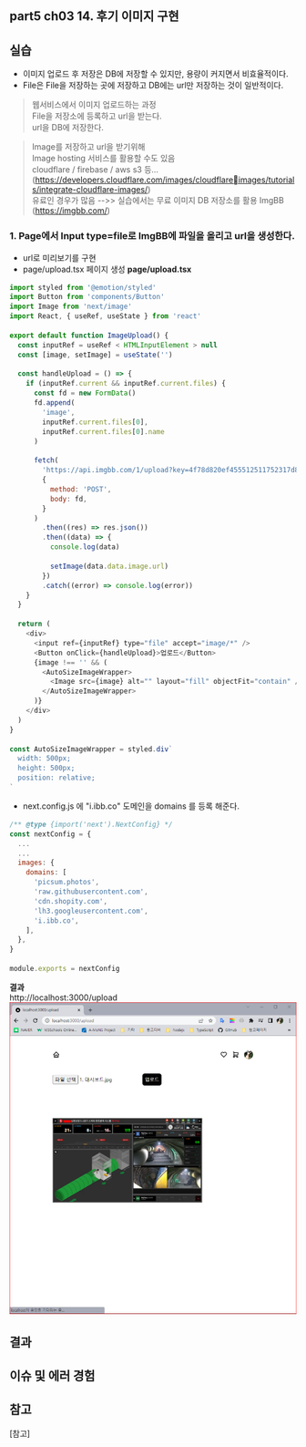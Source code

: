 ## part5 ch03 14. 후기 이미지 구현

## 실습

- 이미지 업로드 후 저장은 DB에 저장할 수 있지만, 용량이 커지면서 비효율적이다.
- File은 File을 저장하는 곳에 저장하고 DB에는 url만 저장하는 것이 일반적이다.

> 웹서비스에서 이미지 업로드하는 과정  
> File을 저장소에 등록하고 url을 받는다.  
> url을 DB에 저장한다.

> Image를 저장하고 url을 받기위해  
> Image hosting 서비스를 활용할 수도 있음  
> cloudflare / firebase / aws s3 등…  
> (https://developers.cloudflare.com/images/cloudflareimages/tutorials/integrate-cloudflare-images/)  
> 유료인 경우가 많음
> -->> 실습에서는 무료 이미지 DB 저장소를 활용
> ImgBB
> (https://imgbb.com/)

### 1. Page에서 Input type=file로 ImgBB에 파일을 올리고 url을 생성한다.

- url로 미리보기를 구현
- page/upload.tsx 페이지 생성
  **page/upload.tsx**

```javascript
import styled from '@emotion/styled'
import Button from 'components/Button'
import Image from 'next/image'
import React, { useRef, useState } from 'react'

export default function ImageUpload() {
  const inputRef = useRef < HTMLInputElement > null
  const [image, setImage] = useState('')

  const handleUpload = () => {
    if (inputRef.current && inputRef.current.files) {
      const fd = new FormData()
      fd.append(
        'image',
        inputRef.current.files[0],
        inputRef.current.files[0].name
      )

      fetch(
        'https://api.imgbb.com/1/upload?key=4f78d820ef455512511752317d835b5f&expiration=15552000', // ImgBB 활용
        {
          method: 'POST',
          body: fd,
        }
      )
        .then((res) => res.json())
        .then((data) => {
          console.log(data)

          setImage(data.data.image.url)
        })
        .catch((error) => console.log(error))
    }
  }

  return (
    <div>
      <input ref={inputRef} type="file" accept="image/*" />
      <Button onClick={handleUpload}>업로드</Button>
      {image !== '' && (
        <AutoSizeImageWrapper>
          <Image src={image} alt="" layout="fill" objectFit="contain" />
        </AutoSizeImageWrapper>
      )}
    </div>
  )
}

const AutoSizeImageWrapper = styled.div`
  width: 500px;
  height: 500px;
  position: relative;
`
```

- next.config.js 에 "i.ibb.co" 도메인을 domains 를 등록 해준다.

```javascript
/** @type {import('next').NextConfig} */
const nextConfig = {
  ...
  ...
  images: {
    domains: [
      'picsum.photos',
      'raw.githubusercontent.com',
      'cdn.shopity.com',
      'lh3.googleusercontent.com',
      'i.ibb.co',
    ],
  },
}

module.exports = nextConfig

```

**결과**  
http://localhost:3000/upload  
![결과](./public\snapshot\5-3-14upload페이지결과.PNG)

## 결과

## 이슈 및 에러 경험

## 참고

[참고]

<!-- ![참고](./public/snapshot/5-3-3.%EC%B0%B8%EA%B3%A0.PNG) -->
